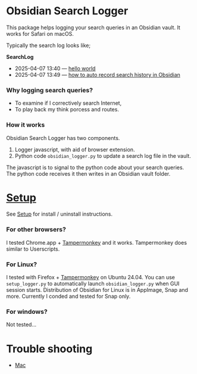 # Obsidian Search Logger

This package helps logging your search queries in an Obsidian vault. It works for Safari on macOS.

Typically the search log looks like;

  **SearchLog**
  - 2025-04-07 13:40 — [hello world](https://www.google.com/search?client=safari&rls=en&q=hello+world&ie=UTF-8&oe=UTF-8)
  - 2025-04-07 13:49 — [how to auto record search history in Obsidian](https://www.google.com/search?q=how+to+auto+record+search+history+in+Obsidian)

### Why logging search queries?

- To examine if I correctively search Internet,
- To play back my think porcess and routes.
### How it works

Obsidian Search Logger has two components.

1. Logger javascript, with aid of browser extension.
2. Python code `obsidian_logger.py` to update a search log file in the vault.

The javascript is to signal to the python code about your search queries. 
The python code receives it then writes in an Obsidian vault folder.

# [Setup](Docs/Setup.md)

See [Setup](Docs/Setup.md) for install / uninstall instructions.
### For other browsers?

I tested Chrome.app + [Tampermonkey](https://www.tampermonkey.net) and it works. Tampermonkey does similar to Userscripts.

### For Linux?

I tested with Firefox + [Tampermonkey](https://www.tampermonkey.net) on Ubuntu 24.04. You can use `setup_logger.py` to automatically launch `obsidian_logger.py` when GUI session starts.
Distribution of Obsidian for Linux is in AppImage, Snap and more. Currently I conded and tested for Snap only.

### For windows?

Not tested...

# Trouble shooting
- [Mac](<Docs/Trouble shooting - macOS.md>)
